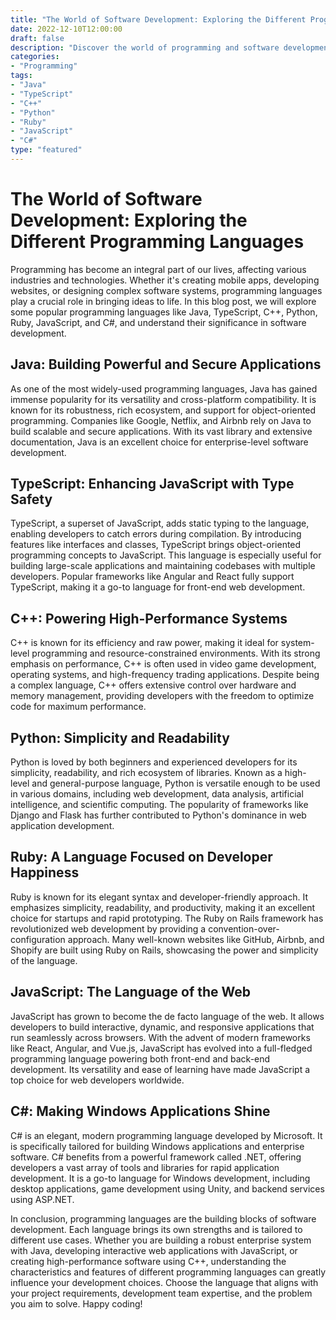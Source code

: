 ```yaml
--- 
title: "The World of Software Development: Exploring the Different Programming Languages"
date: 2022-12-10T12:00:00
draft: false
description: "Discover the world of programming and software development through popular languages like Java, TypeScript, C++, Python, Ruby, JavaScript, and C#."
categories: 
- "Programming"
tags: 
- "Java"
- "TypeScript"
- "C++"
- "Python"
- "Ruby"
- "JavaScript"
- "C#"
type: "featured"
--- 
```


# The World of Software Development: Exploring the Different Programming Languages

Programming has become an integral part of our lives, affecting various industries and technologies. Whether it's creating mobile apps, developing websites, or designing complex software systems, programming languages play a crucial role in bringing ideas to life. In this blog post, we will explore some popular programming languages like Java, TypeScript, C++, Python, Ruby, JavaScript, and C#, and understand their significance in software development.

## Java: Building Powerful and Secure Applications

As one of the most widely-used programming languages, Java has gained immense popularity for its versatility and cross-platform compatibility. It is known for its robustness, rich ecosystem, and support for object-oriented programming. Companies like Google, Netflix, and Airbnb rely on Java to build scalable and secure applications. With its vast library and extensive documentation, Java is an excellent choice for enterprise-level software development.

## TypeScript: Enhancing JavaScript with Type Safety

TypeScript, a superset of JavaScript, adds static typing to the language, enabling developers to catch errors during compilation. By introducing features like interfaces and classes, TypeScript brings object-oriented programming concepts to JavaScript. This language is especially useful for building large-scale applications and maintaining codebases with multiple developers. Popular frameworks like Angular and React fully support TypeScript, making it a go-to language for front-end web development.

## C++: Powering High-Performance Systems

C++ is known for its efficiency and raw power, making it ideal for system-level programming and resource-constrained environments. With its strong emphasis on performance, C++ is often used in video game development, operating systems, and high-frequency trading applications. Despite being a complex language, C++ offers extensive control over hardware and memory management, providing developers with the freedom to optimize code for maximum performance.

## Python: Simplicity and Readability

Python is loved by both beginners and experienced developers for its simplicity, readability, and rich ecosystem of libraries. Known as a high-level and general-purpose language, Python is versatile enough to be used in various domains, including web development, data analysis, artificial intelligence, and scientific computing. The popularity of frameworks like Django and Flask has further contributed to Python's dominance in web application development.

## Ruby: A Language Focused on Developer Happiness

Ruby is known for its elegant syntax and developer-friendly approach. It emphasizes simplicity, readability, and productivity, making it an excellent choice for startups and rapid prototyping. The Ruby on Rails framework has revolutionized web development by providing a convention-over-configuration approach. Many well-known websites like GitHub, Airbnb, and Shopify are built using Ruby on Rails, showcasing the power and simplicity of the language.

## JavaScript: The Language of the Web

JavaScript has grown to become the de facto language of the web. It allows developers to build interactive, dynamic, and responsive applications that run seamlessly across browsers. With the advent of modern frameworks like React, Angular, and Vue.js, JavaScript has evolved into a full-fledged programming language powering both front-end and back-end development. Its versatility and ease of learning have made JavaScript a top choice for web developers worldwide.

## C#: Making Windows Applications Shine

C# is an elegant, modern programming language developed by Microsoft. It is specifically tailored for building Windows applications and enterprise software. C# benefits from a powerful framework called .NET, offering developers a vast array of tools and libraries for rapid application development. It is a go-to language for Windows development, including desktop applications, game development using Unity, and backend services using ASP.NET.

In conclusion, programming languages are the building blocks of software development. Each language brings its own strengths and is tailored to different use cases. Whether you are building a robust enterprise system with Java, developing interactive web applications with JavaScript, or creating high-performance software using C++, understanding the characteristics and features of different programming languages can greatly influence your development choices. Choose the language that aligns with your project requirements, development team expertise, and the problem you aim to solve. Happy coding!
